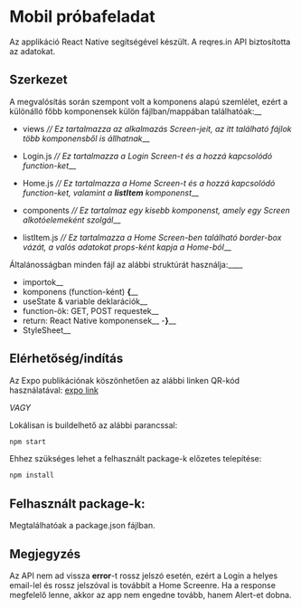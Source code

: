 # Mobil próbafeladat

Az applikáció React Native segítségével készült. A reqres.in API biztosította az adatokat.

## Szerkezet

A megvalósítás során szempont volt a komponens alapú szemlélet, ezért a különálló főbb komponensek külön fájlban/mappában találhatóak:__

- views         *// Ez tartalmazza az alkalmazás Screen-jeit, az itt található fájlok több komponensből is állhatnak*__
 - Login.js     *// Ez tartalmazza a Login Screen-t és a hozzá kapcsolódó function-ket*__
 - Home.js      *// Ez tartalmazza a Home Screen-t és a hozzá kapcsolódó function-ket, valamint a **listItem** komponenst*__
        
- components    *// Ez tartalmaz egy kisebb komponenst, amely egy Screen alkotóelemeként szolgál*__
 - listItem.js  *// Ez tartalmazza a Home Screen-ben található border-box vázát, a valós adatokat props-ként kapja a Home-ból*__

Általánosságban minden fájl az alábbi struktúrát használja:____

- importok__
- komponens (function-ként) **{**__
 - useState & variable deklarációk__
 - function-ök: GET, POST requestek__
 - return: React Native komponensek__
-**}**__
- StyleSheet__
 
    
## Elérhetőség/indítás

Az Expo publikációnak köszönhetően az alábbi linken QR-kód használatával:
[expo link](https://expo.io/@koczitomi/proba)

*VAGY*

Lokálisan is buildelhető az alábbi parancssal:
```bash
npm start
```

Ehhez szükséges lehet a felhasznált package-k előzetes telepítése:
```bash
npm install
```

## Felhasznált package-k:

Megtalálhatóak a package.json fájlban.

## Megjegyzés

Az API nem ad vissza **error**-t rossz jelszó esetén, ezért a Login a helyes email-lel és rossz jelszóval is továbbít a Home Screenre. Ha a response megfelelő lenne, akkor az app nem engedne tovább, hanem Alert-et dobna.
